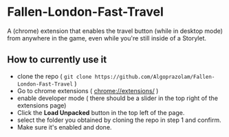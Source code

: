 # Fallen-London-Fast-Travel
A (chrome) extension that enables the travel button (while in desktop mode) from anywhere in the game, even while you're still inside of a Storylet.

## How to currently use it
- clone the repo ( `git clone https://github.com/Algoprazolam/Fallen-London-Fast-Travel` )
- Go to chrome extensions ( [chrome://extensions/](chrome://extensions/) )
- enable developer mode ( there should be a slider in the top right of the extensions page)
- Click the **Load Unpacked** button in the top left of the page.
- select the folder you obtained by cloning the repo in step 1 and confirm.
- Make sure it's enabled and done.
